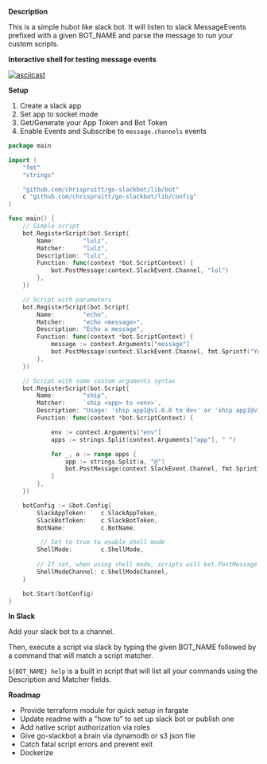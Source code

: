 **Description**

This is a simple hubot like slack bot. It will listen to slack MessageEvents prefixed with a given BOT_NAME and parse the message to run your custom scripts.

**Interactive shell for testing message events**

[![asciicast](https://asciinema.org/a/433605.svg)](https://asciinema.org/a/433605)

**Setup**

1. Create a slack app
1. Set app to socket mode
1. Get/Generate your App Token and Bot Token
1. Enable Events and Subscribe to `message.channels` events

```go
package main

import (
	"fmt"
	"strings"

	"github.com/chrispruitt/go-slackbot/lib/bot"
	c "github.com/chrispruitt/go-slackbot/lib/config"
)

func main() {
	// Simple script
	bot.RegisterScript(bot.Script{
		Name:        "lulz",
		Matcher:     "lulz",
		Description: "lulz",
		Function: func(context *bot.ScriptContext) {
			bot.PostMessage(context.SlackEvent.Channel, "lol")
		},
	})

	// Script with parameters
	bot.RegisterScript(bot.Script{
		Name:        "echo",
		Matcher:     "echo <message>",
		Description: "Echo a message",
		Function: func(context *bot.ScriptContext) {
			message := context.Arguments["message"]
			bot.PostMessage(context.SlackEvent.Channel, fmt.Sprintf("You said, \"%s\"", message))
		},
	})

	// Script with some custom arguments syntax
	bot.RegisterScript(bot.Script{
		Name:        "ship",
		Matcher:     `ship <app> to <env>`,
		Description: "Usage: 'ship app1@v1.0.0 to dev' or 'ship app1@v1.0.0 app2@v1.0.0 to dev",
		Function: func(context *bot.ScriptContext) {

			env := context.Arguments["env"]
			apps := strings.Split(context.Arguments["app"], " ")

			for _, a := range apps {
				app := strings.Split(a, "@")
				bot.PostMessage(context.SlackEvent.Channel, fmt.Sprintf("Shipping App: %s Version: %s to %s", app[0], app[1], env))
			}
		},
	})

	botConfig := &bot.Config{
		SlackAppToken:    c.SlackAppToken,
		SlackBotToken:    c.SlackBotToken,
		BotName:          c.BotName,

		 // Set to true to enable shell mode
		ShellMode:        c.ShellMode,
		
		// If set, when using shell mode, scripts will bot.PostMessage will post message in given slack channel
		ShellModeChannel: c.ShellModeChannel,
	}

	bot.Start(botConfig)
}
```


**In Slack**

Add your slack bot to a channel.

Then, execute a script via slack by typing the given BOT_NAME followed by a command that will match a script matcher.

`${BOT_NAME} help` is a built in script that will list all your commands using the Description and Matcher fields.

**Roadmap**

- Provide terraform module for quick setup in fargate
- Update readme with a "how to" to set up slack bot or publish one
- Add native script authorization via roles
- Give go-slackbot a brain via dynamodb or s3 json file
- Catch fatal script errors and prevent exit
- Dockerize
